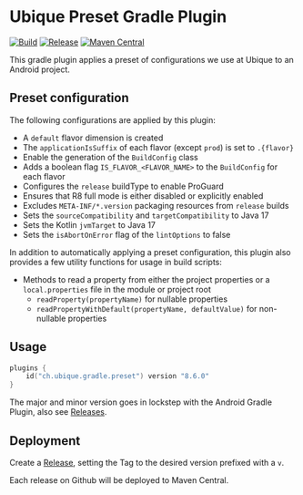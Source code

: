 # Ubique Preset Gradle Plugin

[![Build](https://github.com/UbiqueInnovation/gradle-plugin-ubique-preset-android/actions/workflows/build.yml/badge.svg)](https://github.com/UbiqueInnovation/gradle-plugin-ubique-preset-android/actions/workflows/build.yml)
[![Release](https://github.com/UbiqueInnovation/gradle-plugin-ubique-preset-android/actions/workflows/publish.yml/badge.svg)](https://github.com/UbiqueInnovation/gradle-plugin-ubique-preset-android/actions/workflows/publish.yml)
[![Maven Central](https://img.shields.io/maven-central/v/ch.ubique.gradle/preset.svg?label=Maven%20Central)](https://search.maven.org/search?q=g:%22ch.ubique.gradle%22%20AND%20a:%22preset%22)

This gradle plugin applies a preset of configurations we use at Ubique to an Android project.

## Preset configuration

The following configurations are applied by this plugin:

* A `default` flavor dimension is created
* The `applicationIsSuffix` of each flavor (except `prod`) is set to `.{flavor}`
* Enable the generation of the `BuildConfig` class
* Adds a boolean flag `IS_FLAVOR_<FLAVOR_NAME>` to the `BuildConfig` for each flavor
* Configures the `release` buildType to enable ProGuard
* Ensures that R8 full mode is either disabled or explicitly enabled
* Excludes `META-INF/*.version` packaging resources from `release` builds
* Sets the `sourceCompatibility` and `targetCompatibility` to Java 17
* Sets the Kotlin `jvmTarget` to Java 17
* Sets the `isAbortOnError` flag of the `lintOptions` to false

In addition to automatically applying a preset configuration, this plugin also provides a few utility functions for usage in build
scripts:

* Methods to read a property from either the project properties or a `local.properties` file in the module or project root
    * `readProperty(propertyName)` for nullable properties
    * `readPropertyWithDefault(propertyName, defaultValue)` for non-nullable properties

## Usage

```kotlin
plugins {
	id("ch.ubique.gradle.preset") version "8.6.0"
}
```

The major and minor version goes in lockstep with the Android Gradle Plugin,
also see [Releases](https://github.com/UbiqueInnovation/gradle-plugin-ubique-preset-android/releases).

## Deployment

Create a [Release](https://github.com/UbiqueInnovation/gradle-plugin-ubique-preset-android/releases), 
setting the Tag to the desired version prefixed with a `v`.

Each release on Github will be deployed to Maven Central.

